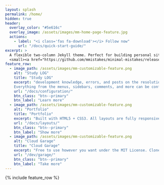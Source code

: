 ```yaml
---
layout: splash
permalink: /home/
hidden: true
header:
  overlay_color: "#5e616c"
  overlay_image: /assets/images/mm-home-page-feature.jpg
  actions:
    - label: "<i class='fas fa-download'></i> Follow now"
      url: "/docs/quick-start-guide/"
excerpt: >
  A flexible two-column Jekyll theme. Perfect for building personal sites, blogs, and portfolios.<br />
  <small><a href="https://github.com/mmistakes/minimal-mistakes/releases/tag/4.21.0">Latest release v4.21.0</a></small>
feature_row:
  - image_path: /assets/images/mm-customizable-feature.png
    alt: "Study LOG"
    title: "Study LOG"
    excerpt: "development knowledge, errors, and posts on the resolution process.
    Everything from the menus, sidebars, comments, and more can be configured or set with YAML Front Matter."
    url: "/docs/configuration/"
    btn_class: "btn--primary"
    btn_label: "Learn more"
  - image_path: /assets/images/mm-customizable-feature.png
    alt: "Portfolio"
    title: "Portfolio"
    excerpt: "Built with HTML5 + CSS3. All layouts are fully responsive with helpers to augment your content."
    url: "/docs/layouts/"
    btn_class: "btn--primary"
    btn_label: "Show more"
  - image_path: /assets/images/mm-customizable-feature.png
    alt: "Cloud Garage"
    title: "Cloud Garage"
    excerpt: "Free to use however you want under the MIT License. Clone it, fork it, customize it... whatever!"
    url: "/dev/garage/"
    btn_class: "btn--primary"
    btn_label: "Take more"      
---
```


{% include feature_row %}
